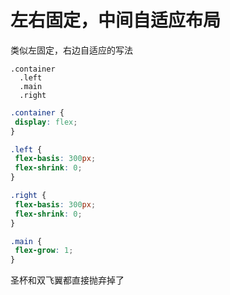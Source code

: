# 左右固定，中间自适应布局
类似左固定，右边自适应的写法
```
.container
  .left
  .main
  .right
 ```
 ``` css
.container {
  display: flex;
}

.left {
  flex-basis: 300px;
  flex-shrink: 0;
}

.right {
  flex-basis: 300px;
  flex-shrink: 0;
}

.main {
  flex-grow: 1;
}
```
圣杯和双飞翼都直接抛弃掉了
